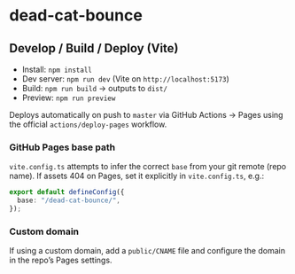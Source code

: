 # dead-cat-bounce

## Develop / Build / Deploy (Vite)

- Install: `npm install`
- Dev server: `npm run dev` (Vite on `http://localhost:5173`)
- Build: `npm run build` → outputs to `dist/`
- Preview: `npm run preview`

Deploys automatically on push to `master` via GitHub Actions → Pages using the official `actions/deploy-pages` workflow.

### GitHub Pages base path

`vite.config.ts` attempts to infer the correct `base` from your git remote (repo name). If assets 404 on Pages, set it explicitly in `vite.config.ts`, e.g.:

```ts
export default defineConfig({
  base: "/dead-cat-bounce/",
});
```

### Custom domain

If using a custom domain, add a `public/CNAME` file and configure the domain in the repo’s Pages settings.
